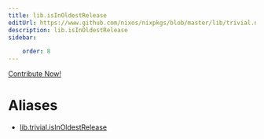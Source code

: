 ```yaml
---
title: lib.isInOldestRelease
editUrl: https://www.github.com/nixos/nixpkgs/blob/master/lib/trivial.nix#L263C5
description: lib.isInOldestRelease
sidebar:

    order: 8
---
```


<a href="https://www.github.com/nixos/nixpkgs/blob/master/lib/trivial.nix#L263C5">Contribute Now!</a>


# Aliases

- [lib.trivial.isInOldestRelease](reference/lib/trivial/lib-trivial-isInOldestRelease)


